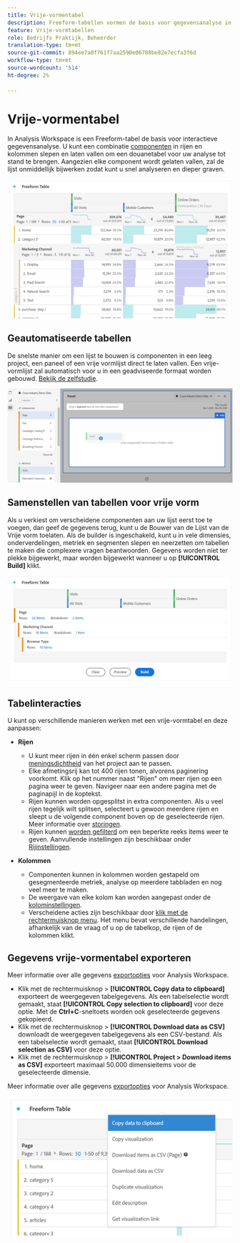 ```yaml
---
title: Vrije-vormentabel
description: Freeform-tabellen vormen de basis voor gegevensanalyse in Workspace
feature: Vrije-vormtabellen
role: Bedrijfs Praktijk, Beheerder
translation-type: tm+mt
source-git-commit: 894ee7a8f761f7aa2590e06708be82e7ecfa3f6d
workflow-type: tm+mt
source-wordcount: '514'
ht-degree: 2%

---
```



# Vrije-vormentabel

In Analysis Workspace is een Freeform-tabel de basis voor interactieve gegevensanalyse. U kunt een combinatie [componenten](https://docs.adobe.com/content/help/en/analytics/analyze/analysis-workspace/components/analysis-workspace-components.html) in rijen en kolommen slepen en laten vallen om een douanetabel voor uw analyse tot stand te brengen. Aangezien elke component wordt gelaten vallen, zal de lijst onmiddellijk bijwerken zodat kunt u snel analyseren en dieper graven.

![](assets/opening-section.png)

## Geautomatiseerde tabellen

De snelste manier om een lijst te bouwen is componenten in een leeg project, een paneel of een vrije vormlijst direct te laten vallen. Een vrije-vormlijst zal automatisch voor u in een geadviseerde formaat worden gebouwd. [Bekijk de zelfstudie](https://experienceleague.adobe.com/docs/analytics-learn/tutorials/analysis-workspace/building-freeform-tables/auto-build-freeform-tables-in-analysis-workspace.html).

![](assets/automated-table.png)

## Samenstellen van tabellen voor vrije vorm

Als u verkiest om verscheidene componenten aan uw lijst eerst toe te voegen, dan geef de gegevens terug, kunt u de Bouwer van de Lijst van de Vrije vorm toelaten. Als de builder is ingeschakeld, kunt u in vele dimensies, onderverdelingen, metriek en segmenten slepen en neerzetten om tabellen te maken die complexere vragen beantwoorden. Gegevens worden niet ter plekke bijgewerkt, maar worden bijgewerkt wanneer u op **[!UICONTROL Build]** klikt.

![](assets/table-builder.png)

## Tabelinteracties

U kunt op verschillende manieren werken met een vrije-vormtabel en deze aanpassen:

* **Rijen**
   * U kunt meer rijen in één enkel scherm passen door [meningsdichtheid](https://docs.adobe.com/content/help/en/analytics/analyze/analysis-workspace/build-workspace-project/view-density.html) van het project aan te passen.
   * Elke afmetingsrij kan tot 400 rijen tonen, alvorens paginering voorkomt. Klik op het nummer naast &quot;Rijen&quot; om meer rijen op een pagina weer te geven. Navigeer naar een andere pagina met de paginapijl in de koptekst.
   * Rijen kunnen worden opgesplitst in extra componenten. Als u veel rijen tegelijk wilt splitsen, selecteert u gewoon meerdere rijen en sleept u de volgende component boven op de geselecteerde rijen. Meer informatie over [storingen](https://docs.adobe.com/content/help/en/analytics/analyze/analysis-workspace/components/dimensions/t-breakdown-fa.html).
   * Rijen kunnen [worden gefilterd](https://docs.adobe.com/content/help/en/analytics/analyze/analysis-workspace/visualizations/freeform-table/pagination-filtering-sorting.html) om een beperkte reeks items weer te geven. Aanvullende instellingen zijn beschikbaar onder [Rijinstellingen](https://docs.adobe.com/content/help/en/analytics/analyze/analysis-workspace/visualizations/freeform-table/column-row-settings/table-settings.html).

* **Kolommen**
   * Componenten kunnen in kolommen worden gestapeld om gesegmenteerde metriek, analyse op meerdere tabbladen en nog veel meer te maken.
   * De weergave van elke kolom kan worden aangepast onder de [kolominstellingen](https://docs.adobe.com/content/help/en/analytics/analyze/analysis-workspace/build-workspace-project/column-row-settings/column-settings.html).
   * Verscheidene acties zijn beschikbaar door [klik met de rechtermuisknop menu](https://docs.adobe.com/content/help/en/analytics-learn/tutorials/analysis-workspace/building-freeform-tables/using-the-right-click-menu.html). Het menu bevat verschillende handelingen, afhankelijk van de vraag of u op de tabelkop, de rijen of de kolommen klikt.

## Gegevens vrije-vormentabel exporteren

Meer informatie over alle gegevens [exportopties](https://experienceleague.adobe.com/docs/analytics/analyze/analysis-workspace/curate-share/download-send.html) voor Analysis Workspace.

* Klik met de rechtermuisknop > **[!UICONTROL Copy data to clipboard]** exporteert de weergegeven tabelgegevens. Als een tabelselectie wordt gemaakt, staat **[!UICONTROL Copy selection to clipboard]** voor deze optie. Met de **Ctrl+C**-sneltoets worden ook geselecteerde gegevens gekopieerd.
* Klik met de rechtermuisknop > **[!UICONTROL Download data as CSV]** downloadt de weergegeven tabelgegevens als een CSV-bestand. Als een tabelselectie wordt gemaakt, staat **[!UICONTROL Download selection as CSV]** voor deze optie.
* Klik met de rechtermuisknop > **[!UICONTROL Project > Download items as CSV]** exporteert maximaal 50.000 dimensieitems voor de geselecteerde dimensie.

Meer informatie over alle gegevens [exportopties](https://experienceleague.adobe.com/docs/analytics/analyze/analysis-workspace/curate-share/download-send.html) voor Analysis Workspace.

![](assets/export-options.png)
